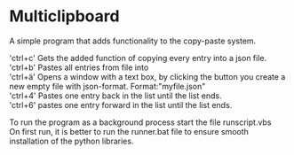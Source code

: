 # Multiclipboard
A simple program that adds functionality to the copy-paste system.

'ctrl+c' Gets the added function of copying every entry into a json file.  
'ctrl+b' Pastes all entries from file into  
'ctrl+ä' Opens a window with a text box, by clicking the button you create a new empty file with json-format. Format:"myfile.json"  
'ctrl+4' Pastes one entry back in the list until the list ends.  
'ctrl+6' pastes one entry forward in the list until the list ends.  

 To run the program as a background process start the file runscript.vbs  
 On first run, it is better to run the runner.bat file to ensure smooth installation of the python libraries.  
